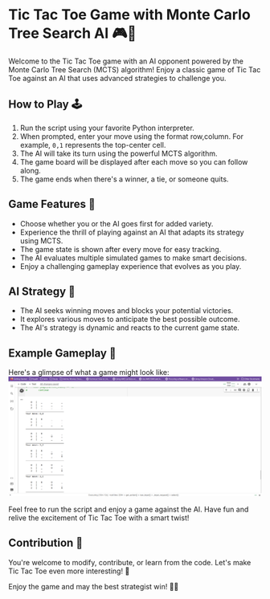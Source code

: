 # Tic Tac Toe Game with Monte Carlo Tree Search AI 🎮🤖

Welcome to the Tic Tac Toe game with an AI opponent powered by the Monte Carlo Tree Search (MCTS) algorithm! Enjoy a classic game of Tic Tac Toe against an AI that uses advanced strategies to challenge you.

## How to Play 🕹️
1. Run the script using your favorite Python interpreter.
2. When prompted, enter your move using the format row,column. For example, `0,1` represents the top-center cell.
3. The AI will take its turn using the powerful MCTS algorithm.
4. The game board will be displayed after each move so you can follow along.
5. The game ends when there's a winner, a tie, or someone quits.

## Game Features 🎉
- Choose whether you or the AI goes first for added variety.
- Experience the thrill of playing against an AI that adapts its strategy using MCTS.
- The game state is shown after every move for easy tracking.
- The AI evaluates multiple simulated games to make smart decisions.
- Enjoy a challenging gameplay experience that evolves as you play.

## AI Strategy 🤯
- The AI seeks winning moves and blocks your potential victories.
- It explores various moves to anticipate the best possible outcome.
- The AI's strategy is dynamic and reacts to the current game state.

## Example Gameplay 🎲
Here's a glimpse of what a game might look like:
![🤖](./tic_tac_toe_mcst.png)



Feel free to run the script and enjoy a game against the AI. Have fun and relive the excitement of Tic Tac Toe with a smart twist!

## Contribution 🤝
You're welcome to modify, contribute, or learn from the code. Let's make Tic Tac Toe even more interesting! 🚀

Enjoy the game and may the best strategist win! 🎉🤖
